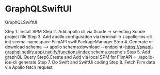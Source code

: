 # GraphQLSwiftUI
GraphQLSwiftUI

Step 1. Install SPM 
Step 2. Add apollo cli via Xcode -> selecting Xcode project file
Step 3. Add apollo configuration via terminal -> /.apollo-ios-cli init scema-namespace FilmAPI swiftPackageManager
Step 4. Generate or download schema —> apollo schema:download --endpoint=https://swapi-graphql.netlify.app/.netlify/functions/index schema.graphqls
Step 5. Add graphQL Query 
Step6.Create and Add via local SPM for FilmAPI-> ./apollo-ios-cli generate
Step 7. Do Swift and SwiftUi coding 
Step 8. Fetch Film data via Apollo fetch request 
